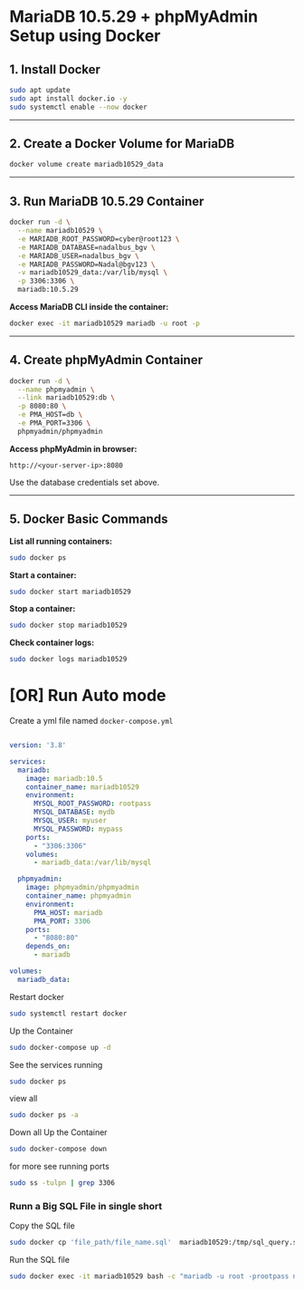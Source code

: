 
# MariaDB 10.5.29 + phpMyAdmin Setup using Docker

## 1. Install Docker
```bash
sudo apt update
sudo apt install docker.io -y
sudo systemctl enable --now docker
````

---

## 2. Create a Docker Volume for MariaDB

```bash
docker volume create mariadb10529_data
```

---

## 3. Run MariaDB 10.5.29 Container

```bash
docker run -d \
  --name mariadb10529 \
  -e MARIADB_ROOT_PASSWORD=cyber@root123 \
  -e MARIADB_DATABASE=nadalbus_bgv \
  -e MARIADB_USER=nadalbus_bgv \
  -e MARIADB_PASSWORD=Nadal@bgv123 \
  -v mariadb10529_data:/var/lib/mysql \
  -p 3306:3306 \
  mariadb:10.5.29
```

**Access MariaDB CLI inside the container:**

```bash
docker exec -it mariadb10529 mariadb -u root -p
```

---

## 4. Create phpMyAdmin Container

```bash
docker run -d \
  --name phpmyadmin \
  --link mariadb10529:db \
  -p 8080:80 \
  -e PMA_HOST=db \
  -e PMA_PORT=3306 \
  phpmyadmin/phpmyadmin
```

**Access phpMyAdmin in browser:**

```
http://<your-server-ip>:8080
```

Use the database credentials set above.

---

## 5. Docker Basic Commands

**List all running containers:**

```bash
sudo docker ps
```

**Start a container:**

```bash
sudo docker start mariadb10529
```

**Stop a container:**

```bash
sudo docker stop mariadb10529
```

**Check container logs:**

```bash
sudo docker logs mariadb10529
```

# [OR] Run Auto mode
Create a yml file named `docker-compose.yml`
```yml

version: '3.8'

services:
  mariadb:
    image: mariadb:10.5
    container_name: mariadb10529
    environment:
      MYSQL_ROOT_PASSWORD: rootpass
      MYSQL_DATABASE: mydb
      MYSQL_USER: myuser
      MYSQL_PASSWORD: mypass
    ports:
      - "3306:3306"
    volumes:
      - mariadb_data:/var/lib/mysql

  phpmyadmin:
    image: phpmyadmin/phpmyadmin
    container_name: phpmyadmin
    environment:
      PMA_HOST: mariadb
      PMA_PORT: 3306
    ports:
      - "8080:80"
    depends_on:
      - mariadb

volumes:
  mariadb_data:
```
Restart docker
```bash
sudo systemctl restart docker
```
Up the Container
```bash
sudo docker-compose up -d
```
See the services running 
```bash
sudo docker ps
```
view all 
```bash
sudo docker ps -a
```
Down all
Up the Container
```bash
sudo docker-compose down
```
for more see running ports 
```bash
sudo ss -tulpn | grep 3306
```
### Runn a Big SQL File in single short 
Copy the SQL file
```bash
sudo docker cp 'file_path/file_name.sql'  mariadb10529:/tmp/sql_query.sql
```
Run the SQL file
```bash
sudo docker exec -it mariadb10529 bash -c "mariadb -u root -prootpass nadalbus_bgv < /tmp/sql_Query.sql"
```



